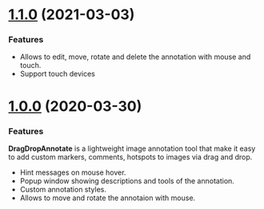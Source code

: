 # [1.1.0](https://github.com/AntoninoBonanno/DragDropAnnotate/compare/v1.0.0...v1.1.0) (2021-03-03)

### Features

* Allows to edit, move, rotate and delete the annotation with mouse and touch.
* Support touch devices

# [1.0.0](https://github.com/AntoninoBonanno/DragDropAnnotate/tree/v1.0.0) (2020-03-30)

### Features

**DragDropAnnotate** is a lightweight image annotation tool that make it easy to add custom markers, comments, hotspots to images via drag and drop.

* Hint messages on mouse hover.
* Popup window showing descriptions and tools of the annotation.
* Custom annotation styles.
* Allows to move and rotate the annotaion with mouse.


